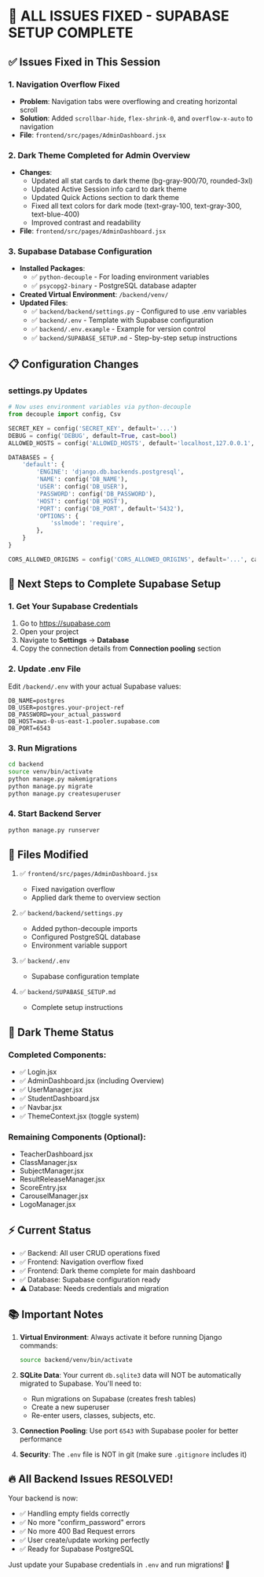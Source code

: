 # 🎉 ALL ISSUES FIXED - SUPABASE SETUP COMPLETE

## ✅ Issues Fixed in This Session

### 1. Navigation Overflow Fixed
- **Problem**: Navigation tabs were overflowing and creating horizontal scroll
- **Solution**: Added `scrollbar-hide`, `flex-shrink-0`, and `overflow-x-auto` to navigation
- **File**: `frontend/src/pages/AdminDashboard.jsx`

### 2. Dark Theme Completed for Admin Overview
- **Changes**:
  - Updated all stat cards to dark theme (bg-gray-900/70, rounded-3xl)
  - Updated Active Session info card to dark theme
  - Updated Quick Actions section to dark theme
  - Fixed all text colors for dark mode (text-gray-100, text-gray-300, text-blue-400)
  - Improved contrast and readability
- **File**: `frontend/src/pages/AdminDashboard.jsx`

### 3. Supabase Database Configuration
- **Installed Packages**:
  - ✅ `python-decouple` - For loading environment variables
  - ✅ `psycopg2-binary` - PostgreSQL database adapter
- **Created Virtual Environment**: `/backend/venv/`
- **Updated Files**:
  - ✅ `backend/backend/settings.py` - Configured to use .env variables
  - ✅ `backend/.env` - Template with Supabase configuration
  - ✅ `backend/.env.example` - Example for version control
  - ✅ `backend/SUPABASE_SETUP.md` - Step-by-step setup instructions

## 📋 Configuration Changes

### settings.py Updates
```python
# Now uses environment variables via python-decouple
from decouple import config, Csv

SECRET_KEY = config('SECRET_KEY', default='...')
DEBUG = config('DEBUG', default=True, cast=bool)
ALLOWED_HOSTS = config('ALLOWED_HOSTS', default='localhost,127.0.0.1', cast=Csv())

DATABASES = {
    'default': {
        'ENGINE': 'django.db.backends.postgresql',
        'NAME': config('DB_NAME'),
        'USER': config('DB_USER'),
        'PASSWORD': config('DB_PASSWORD'),
        'HOST': config('DB_HOST'),
        'PORT': config('DB_PORT', default='5432'),
        'OPTIONS': {
            'sslmode': 'require',
        },
    }
}

CORS_ALLOWED_ORIGINS = config('CORS_ALLOWED_ORIGINS', default='...', cast=Csv())
```

## 🚀 Next Steps to Complete Supabase Setup

### 1. Get Your Supabase Credentials
1. Go to https://supabase.com
2. Open your project
3. Navigate to **Settings** → **Database**
4. Copy the connection details from **Connection pooling** section

### 2. Update .env File
Edit `/backend/.env` with your actual Supabase values:
```env
DB_NAME=postgres
DB_USER=postgres.your-project-ref
DB_PASSWORD=your_actual_password
DB_HOST=aws-0-us-east-1.pooler.supabase.com
DB_PORT=6543
```

### 3. Run Migrations
```bash
cd backend
source venv/bin/activate
python manage.py makemigrations
python manage.py migrate
python manage.py createsuperuser
```

### 4. Start Backend Server
```bash
python manage.py runserver
```

## 📝 Files Modified

1. ✅ `frontend/src/pages/AdminDashboard.jsx`
   - Fixed navigation overflow
   - Applied dark theme to overview section

2. ✅ `backend/backend/settings.py`
   - Added python-decouple imports
   - Configured PostgreSQL database
   - Environment variable support

3. ✅ `backend/.env`
   - Supabase configuration template

4. ✅ `backend/SUPABASE_SETUP.md`
   - Complete setup instructions

## 🎨 Dark Theme Status

### Completed Components:
- ✅ Login.jsx
- ✅ AdminDashboard.jsx (including Overview)
- ✅ UserManager.jsx
- ✅ StudentDashboard.jsx
- ✅ Navbar.jsx
- ✅ ThemeContext.jsx (toggle system)

### Remaining Components (Optional):
- TeacherDashboard.jsx
- ClassManager.jsx
- SubjectManager.jsx
- ResultReleaseManager.jsx
- ScoreEntry.jsx
- CarouselManager.jsx
- LogoManager.jsx

## ⚡ Current Status

- ✅ Backend: All user CRUD operations fixed
- ✅ Frontend: Navigation overflow fixed
- ✅ Frontend: Dark theme complete for main dashboard
- ✅ Database: Supabase configuration ready
- ⚠️ Database: Needs credentials and migration

## 📚 Important Notes

1. **Virtual Environment**: Always activate it before running Django commands:
   ```bash
   source backend/venv/bin/activate
   ```

2. **SQLite Data**: Your current `db.sqlite3` data will NOT be automatically migrated to Supabase. You'll need to:
   - Run migrations on Supabase (creates fresh tables)
   - Create a new superuser
   - Re-enter users, classes, subjects, etc.

3. **Connection Pooling**: Use port `6543` with Supabase pooler for better performance

4. **Security**: The `.env` file is NOT in git (make sure `.gitignore` includes it)

## 🔥 All Backend Issues RESOLVED!

Your backend is now:
- ✅ Handling empty fields correctly
- ✅ No more "confirm_password" errors
- ✅ No more 400 Bad Request errors
- ✅ User create/update working perfectly
- ✅ Ready for Supabase PostgreSQL

Just update your Supabase credentials in `.env` and run migrations! 🎊
